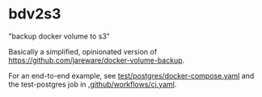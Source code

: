 # bdv2s3

"backup docker volume to s3"

Basically a simplified, opinionated version of https://github.com/jareware/docker-volume-backup.

For an end-to-end example, see [test/postgres/docker-compose.yaml](./test/postgres/docker-compose.yaml) and the test-postgres job in [.github/workflows/ci.yaml](.github/workflows/ci.yaml).

